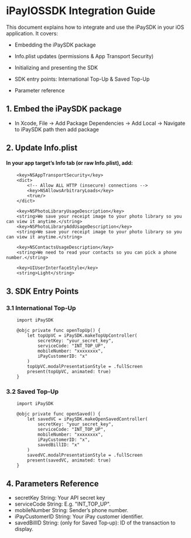 # iPayIOSSDK Integration Guide

This document explains how to integrate and use the iPaySDK in your iOS application. It covers:

* Embedding the iPaySDK package

* Info.plist updates (permissions & App Transport Security)

* Initializing and presenting the SDK

* SDK entry points: International Top-Up & Saved Top-Up

* Parameter reference

## 1. Embed the iPaySDK package
   * In Xcode, File -> Add Package Dependencies -> Add Local -> Navigate to iPaySDK path then add package

## 2. Update Info.plist
#### In your app target’s Info tab (or raw Info.plist), add:

```
	<key>NSAppTransportSecurity</key>
	<dict>
		<!-- Allow ALL HTTP (insecure) connections -->
		<key>NSAllowsArbitraryLoads</key>
		<true/>
	</dict>
    
    <key>NSPhotoLibraryUsageDescription</key>
    <string>We save your receipt image to your photo library so you can view it anytime.</string>
    <key>NSPhotoLibraryAddUsageDescription</key>
    <string>We save your receipt image to your photo library so you can view it anytime.</string>
    
    <key>NSContactsUsageDescription</key>
    <string>We need to read your contacts so you can pick a phone number.</string>
    
    <key>UIUserInterfaceStyle</key>
    <string>Light</string>
```

## 3. SDK Entry Points
### 3.1 International Top-Up
```
    import iPaySDK

    @objc private func openTopUp() {
        let topUpVC = iPaySDK.makeTopUpController(
            secretKey: "your_secret_key",
            serviceCode: "INT_TOP_UP",
            mobileNumber: "xxxxxxxx",
            iPayCustomerID: "x"
        )
        topUpVC.modalPresentationStyle = .fullScreen
        present(topUpVC, animated: true)
    }
```

###  3.2 Saved Top-Up
```
    import iPaySDK

    @objc private func openSaved() {
        let savedVC = iPaySDK.makeOpenSavedController(
            secretKey: "your_secret_key",
            serviceCode: "INT_TOP_UP",
            mobileNumber: "xxxxxxxx",
            iPayCustomerID: "x",
            savedBillID: "x"
        )
        savedVC.modalPresentationStyle = .fullScreen
        present(savedVC, animated: true)
    }
```

## 4. Parameters Reference
* secretKey	String: Your API secret key
* serviceCode String: E.g. "INT_TOP_UP".
* mobileNumber String: Sender’s phone number.
* iPayCustomerID String: Your iPay customer identifier.
* savedBillID String: (only for Saved Top‑up): ID of the transaction to display.
